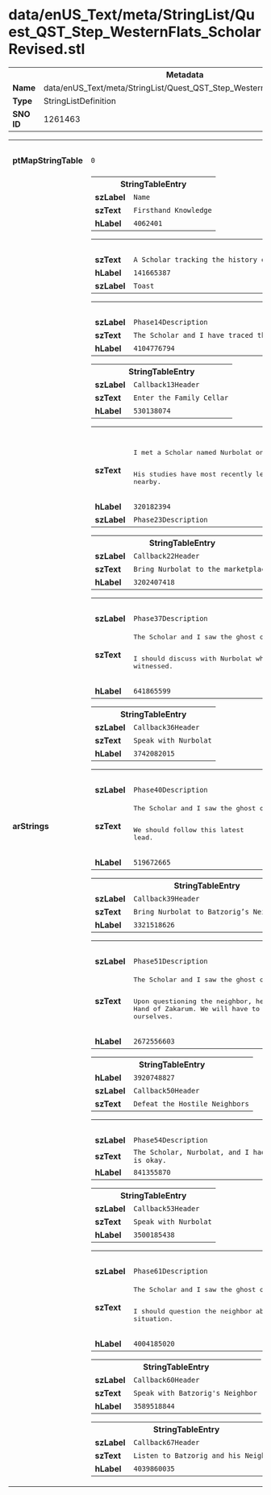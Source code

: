 <h1>data/enUS_Text/meta/StringList/Quest_QST_Step_WesternFlats_ScholarRevised.stl</h1><table><tr><th colspan="100%">Metadata</th></tr><tr><td><b>Name</b></td><td>data/enUS_Text/meta/StringList/Quest_QST_Step_WesternFlats_ScholarRevised.stl</td></tr><tr><td><b>Type</b></td><td>StringListDefinition</td></tr><tr><td><b>SNO ID</b></td><td>1261463</td></tr></table>

<table><tr><th colspan="100%">Fields</th></tr><tr><td><b>ptMapStringTable</b></td><td><code>0</code></td></tr><tr><td><b>arStrings</b></td><td><table><tr><th colspan="100%">StringTableEntry</th></tr><tr><td><b>szLabel</b></td><td><code>Name</code></td></tr><tr><td><b>szText</b></td><td><code>Firsthand Knowledge</code></td></tr><tr><td><b>hLabel</b></td><td><code>4062401</code></td></tr></table>


<table><tr><th colspan="100%">StringTableEntry</th></tr><tr><td><b>szText</b></td><td><code>A Scholar tracking the history of the Zakarum Inquisiton hopes to aid the Cathedral of Light today.</code></td></tr><tr><td><b>hLabel</b></td><td><code>141665387</code></td></tr><tr><td><b>szLabel</b></td><td><code>Toast</code></td></tr></table>


<table><tr><th colspan="100%">StringTableEntry</th></tr><tr><td><b>szLabel</b></td><td><code>Phase14Description</code></td></tr><tr><td><b>szText</b></td><td><code>The Scholar and I have traced the steps of a non-believer named Batzorig, sought by the Hand of Zakarum, to a cellar where he attempted to hide from persecution. Now it is time to see what happened inside.</code></td></tr><tr><td><b>hLabel</b></td><td><code>4104776794</code></td></tr></table>


<table><tr><th colspan="100%">StringTableEntry</th></tr><tr><td><b>szLabel</b></td><td><code>Callback13Header</code></td></tr><tr><td><b>szText</b></td><td><code>Enter the Family Cellar</code></td></tr><tr><td><b>hLabel</b></td><td><code>530138074</code></td></tr></table>


<table><tr><th colspan="100%">StringTableEntry</th></tr><tr><td><b>szText</b></td><td><pre>I met a Scholar named Nurbolat on the road, who is tracing the steps of the Hand of Zakarum and their search for non-believers. He hopes to learn what happened and bring this information to the Cathedral of Light today.

His studies have most recently led him to a former marketplace nearby.</pre></td></tr><tr><td><b>hLabel</b></td><td><code>320182394</code></td></tr><tr><td><b>szLabel</b></td><td><code>Phase23Description</code></td></tr></table>


<table><tr><th colspan="100%">StringTableEntry</th></tr><tr><td><b>szLabel</b></td><td><code>Callback22Header</code></td></tr><tr><td><b>szText</b></td><td><code>Bring Nurbolat to the marketplace</code></td></tr><tr><td><b>hLabel</b></td><td><code>3202407418</code></td></tr></table>


<table><tr><th colspan="100%">StringTableEntry</th></tr><tr><td><b>szLabel</b></td><td><code>Phase37Description</code></td></tr><tr><td><b>szText</b></td><td><pre>The Scholar and I saw the ghost of a Hand of Zakarum, searching for a non-believer named Batzorig. A merchant mentioned Batzorig might be found with a neighbor up north.

I should discuss with Nurbolat what we witnessed.</pre></td></tr><tr><td><b>hLabel</b></td><td><code>641865599</code></td></tr></table>


<table><tr><th colspan="100%">StringTableEntry</th></tr><tr><td><b>szLabel</b></td><td><code>Callback36Header</code></td></tr><tr><td><b>szText</b></td><td><code>Speak with Nurbolat</code></td></tr><tr><td><b>hLabel</b></td><td><code>3742082015</code></td></tr></table>


<table><tr><th colspan="100%">StringTableEntry</th></tr><tr><td><b>szLabel</b></td><td><code>Phase40Description</code></td></tr><tr><td><b>szText</b></td><td><pre>The Scholar and I saw the ghost of a Hand of Zakarum, searching for a non-believer named Batzorig. A merchant mentioned Batzorig might be found with a neighbor up north.

We should follow this latest lead.</pre></td></tr><tr><td><b>hLabel</b></td><td><code>519672665</code></td></tr></table>


<table><tr><th colspan="100%">StringTableEntry</th></tr><tr><td><b>szLabel</b></td><td><code>Callback39Header</code></td></tr><tr><td><b>szText</b></td><td><code>Bring Nurbolat to Batzorig’s Neighbor’s house</code></td></tr><tr><td><b>hLabel</b></td><td><code>3321518626</code></td></tr></table>


<table><tr><th colspan="100%">StringTableEntry</th></tr><tr><td><b>szLabel</b></td><td><code>Phase51Description</code></td></tr><tr><td><b>szText</b></td><td><pre>The Scholar and I saw the ghost of a Hand of Zakarum, searching for a non-believer named Batzorig. We traced his steps to a neighbor who was sending him to hide in a nearby family cellar.

Upon questioning the neighbor, he reenacted attacking the visiting Hand of Zakarum. We will have to defend ourselves.</pre></td></tr><tr><td><b>hLabel</b></td><td><code>2672556603</code></td></tr></table>


<table><tr><th colspan="100%">StringTableEntry</th></tr><tr><td><b>hLabel</b></td><td><code>3920748827</code></td></tr><tr><td><b>szLabel</b></td><td><code>Callback50Header</code></td></tr><tr><td><b>szText</b></td><td><code>Defeat the Hostile Neighbors</code></td></tr></table>


<table><tr><th colspan="100%">StringTableEntry</th></tr><tr><td><b>szLabel</b></td><td><code>Phase54Description</code></td></tr><tr><td><b>szText</b></td><td><code>The Scholar, Nurbolat, and I had to defend ourselves against the ghosts of Batzorig’s hostile neighbors, as they reenacted protecting him from the Hand of Zakarum. I should check in with Nurbolat to see if he is okay.</code></td></tr><tr><td><b>hLabel</b></td><td><code>841355870</code></td></tr></table>


<table><tr><th colspan="100%">StringTableEntry</th></tr><tr><td><b>szLabel</b></td><td><code>Callback53Header</code></td></tr><tr><td><b>szText</b></td><td><code>Speak with Nurbolat</code></td></tr><tr><td><b>hLabel</b></td><td><code>3500185438</code></td></tr></table>


<table><tr><th colspan="100%">StringTableEntry</th></tr><tr><td><b>szLabel</b></td><td><code>Phase61Description</code></td></tr><tr><td><b>szText</b></td><td><pre>The Scholar and I saw the ghost of a Hand of Zakarum, searching for a non-believer named Batzorig. We traced his steps to a neighbor who was sending him to hide in a nearby family cellar.

I should question the neighbor about the situation.</pre></td></tr><tr><td><b>hLabel</b></td><td><code>4004185020</code></td></tr></table>


<table><tr><th colspan="100%">StringTableEntry</th></tr><tr><td><b>szLabel</b></td><td><code>Callback60Header</code></td></tr><tr><td><b>szText</b></td><td><code>Speak with Batzorig's Neighbor</code></td></tr><tr><td><b>hLabel</b></td><td><code>3589518844</code></td></tr></table>


<table><tr><th colspan="100%">StringTableEntry</th></tr><tr><td><b>szLabel</b></td><td><code>Callback67Header</code></td></tr><tr><td><b>szText</b></td><td><code>Listen to Batzorig and his Neighbor</code></td></tr><tr><td><b>hLabel</b></td><td><code>4039860035</code></td></tr></table>


</td></tr></table>

